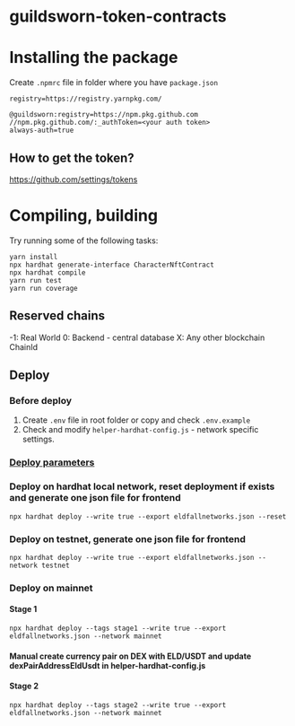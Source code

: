 # guildsworn-token-contracts


# Installing the package
Create `.npmrc` file in folder where you have `package.json`
```
registry=https://registry.yarnpkg.com/

@guildsworn:registry=https://npm.pkg.github.com
//npm.pkg.github.com/:_authToken=<your auth token>
always-auth=true

```
## How to get the token?

https://github.com/settings/tokens


# Compiling, building
Try running some of the following tasks:

```shell
yarn install
npx hardhat generate-interface CharacterNftContract
npx hardhat compile
yarn run test
yarn run coverage
```

## Reserved chains
-1: Real World
0: Backend - central database
X: Any other blockchain ChainId

## Deploy
### Before deploy
1. Create `.env` file in root folder or copy and check `.env.example`
2. Check and modify `helper-hardhat-config.js` - network specific settings.

### [Deploy parameters](https://github.com/wighawag/hardhat-deploy#1-hardhat-deploy)

### Deploy on hardhat local network, reset deployment if exists and generate one json file for frontend 
```shell
npx hardhat deploy --write true --export eldfallnetworks.json --reset
```

### Deploy on testnet, generate one json file for frontend
```shell
npx hardhat deploy --write true --export eldfallnetworks.json --network testnet
```

### Deploy on mainnet
#### Stage 1
```shell
npx hardhat deploy --tags stage1 --write true --export eldfallnetworks.json --network mainnet
```
#### Manual create currency pair on DEX with ELD/USDT and update dexPairAddressEldUsdt in helper-hardhat-config.js
#### Stage 2
```shell
npx hardhat deploy --tags stage2 --write true --export eldfallnetworks.json --network mainnet
```
